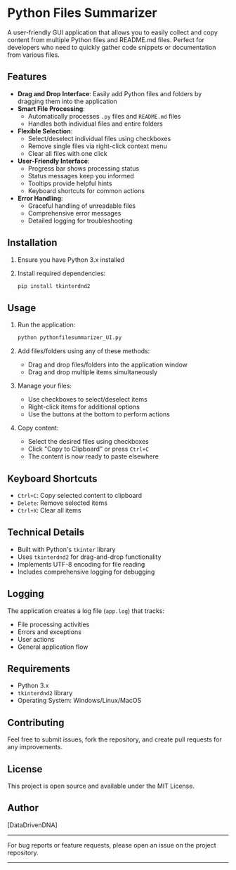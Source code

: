 # Python Files Summarizer

A user-friendly GUI application that allows you to easily collect and copy content from multiple Python files and README.md files. Perfect for developers who need to quickly gather code snippets or documentation from various files.

## Features

- **Drag and Drop Interface**: Easily add Python files and folders by dragging them into the application
- **Smart File Processing**: 
  - Automatically processes `.py` files and `README.md` files
  - Handles both individual files and entire folders
- **Flexible Selection**:
  - Select/deselect individual files using checkboxes
  - Remove single files via right-click context menu
  - Clear all files with one click
- **User-Friendly Interface**:
  - Progress bar shows processing status
  - Status messages keep you informed
  - Tooltips provide helpful hints
  - Keyboard shortcuts for common actions
- **Error Handling**:
  - Graceful handling of unreadable files
  - Comprehensive error messages
  - Detailed logging for troubleshooting

## Installation

1. Ensure you have Python 3.x installed
2. Install required dependencies:

    ```bash
    pip install tkinterdnd2
    ```

## Usage

1. Run the application:

    ```bash
    python pythonfilesummarizer_UI.py
    ```

2. Add files/folders using any of these methods:
   - Drag and drop files/folders into the application window
   - Drag and drop multiple items simultaneously

3. Manage your files:
   - Use checkboxes to select/deselect items
   - Right-click items for additional options
   - Use the buttons at the bottom to perform actions

4. Copy content:
   - Select the desired files using checkboxes
   - Click "Copy to Clipboard" or press `Ctrl+C`
   - The content is now ready to paste elsewhere

## Keyboard Shortcuts

- `Ctrl+C`: Copy selected content to clipboard
- `Delete`: Remove selected items
- `Ctrl+X`: Clear all items

## Technical Details

- Built with Python's `tkinter` library
- Uses `tkinterdnd2` for drag-and-drop functionality
- Implements UTF-8 encoding for file reading
- Includes comprehensive logging for debugging

## Logging

The application creates a log file (`app.log`) that tracks:
- File processing activities
- Errors and exceptions
- User actions
- General application flow

## Requirements

- Python 3.x
- `tkinterdnd2` library
- Operating System: Windows/Linux/MacOS

## Contributing

Feel free to submit issues, fork the repository, and create pull requests for any improvements.

## License

This project is open source and available under the MIT License.

## Author

[DataDrivenDNA]

---

For bug reports or feature requests, please open an issue on the project repository.

---